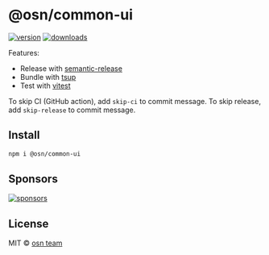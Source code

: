 # @osn/common-ui

[![version](https://img.shields.io/npm/v/@osn/common-ui?label=&color=29BC9B)](https://npm.im/my-ts-lib) [![downloads](https://img.shields.io/npm/dm/@osn/common-ui?label=&color=29BC9B)](https://npm.im/@osn/common-ui)

Features:

- Release with [semantic-release](https://npm.im/semantic-release)
- Bundle with [tsup](https://github.com/egoist/tsup)
- Test with [vitest](https://vitest.dev)

To skip CI (GitHub action), add `skip-ci` to commit message. To skip release, add `skip-release` to commit message.

## Install

```bash
npm i @osn/common-ui
```

## Sponsors

[![sponsors](https://cdn.jsdelivr.net/gh/2nthony/sponsors-image/sponsors.svg)](https://github.com/sponsors/2nthony)

## License

MIT &copy; [osn team](https://github.com/opensquare-network)
